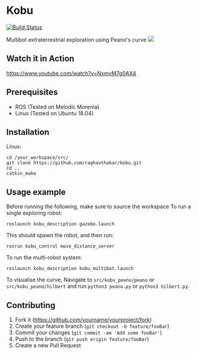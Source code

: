 # Kobu

[![Build Status][travis-image]][travis-url]


Multibot extraterrestrial exploration using Peano's curve
![](header.png)

## Watch it in Action
https://www.youtube.com/watch?v=NxmvM7g0AX4

## Prerequisites
- ROS (Tested on Melodic Morenia)
- Linux (Tested on Ubuntu 18.04)

## Installation

Linux:

```
cd /your_workspace/src/
git clone https://github.com/raghavthakar/kobu.git
cd ..
catkin_make
```

## Usage example
Before running the following, make sure to source the workspace
To run a single exploring robot:
```
roslaunch kobu_description gazebo.launch
```
This should spawn the robot, and then run:
```
rosrun kobu_control move_distance_server
```

To run the multi-robot system:
```
roslaunch kobu_description kobu_multibot.launch
```

To visualise the curve, 
Navigate to `src/kobu_peano/peano` or `src/kobu_peano/hilbert` and run `python3 peano.py` or `python3 hilbert.py`.


## Contributing

1. Fork it (<https://github.com/yourname/yourproject/fork>)
2. Create your feature branch (`git checkout -b feature/fooBar`)
3. Commit your changes (`git commit -am 'Add some fooBar'`)
4. Push to the branch (`git push origin feature/fooBar`)
5. Create a new Pull Request

<!-- Markdown link & img dfn's -->
[npm-image]: https://img.shields.io/npm/v/datadog-metrics.svg?style=flat-square
[npm-url]: https://npmjs.org/package/datadog-metrics
[npm-downloads]: https://img.shields.io/npm/dm/datadog-metrics.svg?style=flat-square
[travis-image]: https://img.shields.io/travis/dbader/node-datadog-metrics/master.svg?style=flat-square
[travis-url]: https://travis-ci.org/dbader/node-datadog-metrics
[wiki]: https://github.com/yourname/yourproject/wiki



